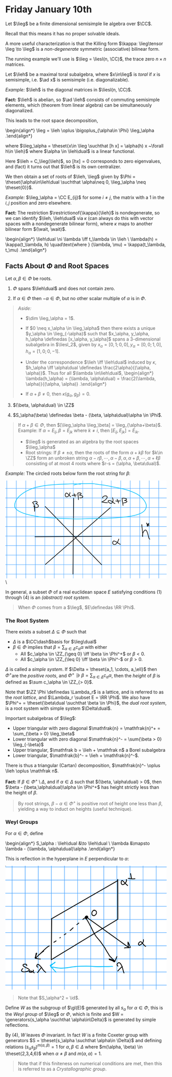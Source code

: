 # Friday January 10th

Let $\lieg$ be a finite dimensional semisimple lie algebra over $\CC$.

Recall that this means it has no proper solvable ideals.

A more useful characterization is that the Killing form $\kappa: \lieg\tensor \lieg \to \lieg$ is a *non-degenerate* symmetric (associative) bilinear form.

The running example we'll use is $\lieg = \liesl(n, \CC)$, the trace zero $n\times n$ matrices.

Let $\lieh$ be a maximal toral subalgebra, where $x\in\lieg$ is *toral* if $x$ is semisimple, i.e. $\ad x$ is semisimple (i.e. diagonalizable).

*Example:*
$\lieh$ is the diagonal matrices in $\liesl(n, \CC)$.

**Fact:**
$\lieh$ is abelian, so $\ad \lieh$ consists of commuting semisimple elements, which (theorem from linear algebra) can be simultaneously diagonalized.

This leads to the root space decomposition,

\begin{align*}
\lieg = \lieh \oplus \bigoplus_{\alpha\in \Phi} \lieg_\alpha
.\end{align*}

where $\lieg_\alpha = \theset{x\in \lieg \suchthat [h x] = \alpha(h) x ~\forall h\in \lieh}$ where $\alpha \in \lieh\dual$ is a linear functional.

Here $\lieh = C_\lieg(\lieh)$, so $[h x] = 0$ corresponds to zero eigenvalues, and (fact) it turns out that $\lieh$ is its own centralizer.

We then obtain a set of roots of $\lieh, \lieg$ given by $\Phi = \theset{\alpha\in\lieh\dual \suchthat \alpha\neq 0, \lieg_\alpha \neq \theset{0}}$.

*Example:*
$\lieg_\alpha = \CC E_{ij}$ for some $i\neq j$, the matrix with a 1 in the $i,j$ position and zero elsewhere.

**Fact:**
The restriction $\restrictionof{\kappa}{\lieh}$ is nondegenerate, so we can identify $\lieh, \lieh\dual$ via $\kappa$ (can always do this with vector spaces with a nondegenerate bilinear form), where $\kappa$ maps to another bilinear form $(\wait, \wait)$.


\begin{align*}
\lieh\dual \ni \lambda \iff t_\lambda \in \lieh \\
\lambda(h) = \kappa(t_\lambda, h) \quad\text{where } (\lambda, \mu) = \kappa(t_\lambda, t_\mu)
.\end{align*}

## Facts About $\Phi$ and Root Spaces

Let $\alpha, \beta \in \Phi$ be roots.

1. $\Phi$ spans $\lieh\dual$ and does not contain zero.

2. If $\alpha \in \Phi$ then $-\alpha \in \Phi$, but no other scalar multiple of $\alpha$ is in $\Phi$.

  > *Aside:* 
  >
  > - $\dim \lieg_\alpha = 1$.
  >
  > - If $0 \neq x_\alpha \in \lieg_\alpha$ then there exists a unique $y_\alpha \in \lieg_{-\alpha}$ such that $x_\alpha, y_\alpha, h_\alpha \definedas [x_\alpha, y_\alpha]$ spans a 3-dimensional subalgebra in $\liesl_2$, given by $x_\alpha = [0,1; 0,0], y_\alpha = [0,0; 1,0], h_\alpha = [1,0; 0,-1]$.
  >
  > - Under the correspondence $\lieh \iff \lieh\dual$ induced by $\kappa$, $h_\alpha \iff \alpha\dual \definedas \frac{2\alpha}{(\alpha, \alpha)}$.
  >   Thus for all $\lambda \in\lieh\dual$, 
  \begin{align*}
  \lambda(h_\alpha) = (\lambda, \alpha\dual) = \frac{2(\lambda, \alpha)}{(\alpha, \alpha)}
  .\end{align*}
  >
  > - If $\alpha + \beta \neq 0$, then $\kappa(g_\alpha, g_\beta) = 0$.

3. $(\beta, \alpha\dual) \in \ZZ$

4. $S_\alpha(\beta) \definedas \beta - (\beta, \alpha\dual)\alpha \in \Phi$.
  
  > If $\alpha + \beta \in \Phi$, then $[\lieg_\alpha \lieg_\beta] = \lieg_{\alpha+\beta}$.
  > Example: If $\alpha = E_{ij}, \beta = E_{jk}$ where $k\neq i$, then $[E_{ij}, E_{jk}]= E_{ik}$.
  >
  > - $\lieg$ is generated as an algebra by the root spaces $\lieg_\alpha$
  > - Root strings: If $\beta \neq \pm\alpha$, then the roots of the form $\alpha + k\beta$ for $k\in \ZZ$ form an unbroken string $\alpha - r\beta, \cdots, \alpha-\beta, \alpha,\alpha+\beta,\cdots,\alpha + \ell \beta$ consisting of at most 4 roots where $r-s = (\alpha, \beta\dual)$.

*Example:*
The circled roots below form the root string for $\beta$:

![Image](figures/2020-01-10-09:34.png)\

In general, a subset $\Phi$ of a real euclidean space $E$ satisfying conditions (1) through (4) is an *(abstract) root system*.

> When $\Phi$ comes from a $\lieg$, $E\definedas \RR \Phi$.

### The Root System

There exists a subset $\Delta \subseteq \Phi$ such that 

- $\Delta$ is a $\CC\dash$basis for $\lieg\dual$
- $\beta\in\Phi$ implies that $\beta = \sum_{\alpha \in \Delta} c_\alpha \alpha$ with either 
  - All $c_\alpha \in \ZZ_{\geq 0} \iff \beta \in \Phi^+$ or $\beta < 0$.
  - All $c_\alpha \in \ZZ_{\leq 0} \iff \beta \in \Phi^-$ or $\beta > 0$.

$\Delta$ is called a *simple system*.
If $\Delta = \theset{a_1, \cdots, a_\ell}$ then $\Phi^+$are the *positive roots*, and $\Phi^+ \ni \beta = \sum_{\alpha \in \Delta} c_\alpha \alpha$, then the *height* of $\beta$ is defined as $\sum c_\alpha \in \ZZ_{> 0}$.

Note that $\ZZ \Phi \definedas \Lambda_r$ is a lattice, and is referred to as the *root lattice*, and $\Lambda_r \subset E = \RR \Phi$.
We also have $\Phi^+ = \theset{\beta\dual \suchthat \beta \in \Phi}$, the *dual root system*, is a root system with simple system $\Delta\dual$.

Important subalgebras of $\lieg$:

- Upper triangular with zero diagonal $\mathfrak{n} = \mathfrak{n}^+ = \sum_{\beta > 0} \lieg_\beta$
- Lower triangular with zero diagonal $\mathfrak{n}^- = \sum{\beta > 0} \lieg_{-\beta}$
- Upper triangular, $\mathfrak b = \lieh + \mathfrak n$ a Borel subalgebra
- Lower triangular, $\mathfrak{b}^- = \lieh + \mathfrak{n}^-$.

There is thus a triangular (Cartan) decomposition, $\mathfrak{n}^- \oplus \lieh \oplus \mathfrak n$.

**Fact:**
If $\beta \in \Phi^+\setminus \Delta$, and if $\alpha \in \Delta$ such that $(\beta, \alpha\dual) > 0$, then $\beta - (\beta,\alpha\dual)\alpha \in \Phi^+$ has height strictly less than the height of $\beta$.

> By root strings, $\beta-\alpha\in\Phi^+$ is  positive root of height one less than $\beta$, yielding a way to induct on heights (useful technique).

### Weyl Groups

For $\alpha \in \Phi$, define

\begin{align*}
S_\alpha : \lieh\dual &\to \lieh\dual \\
\lambda &\mapsto \lambda - (\lambda, \alpha\dual)\alpha
.\end{align*}

This is reflection in the hyperplane in $E$ perpendicular to $\alpha$:

![Image](figures/2020-01-10-09:51.png)

> Note that $S_\alpha^2 = \id$.

Define $W$ as the subgroup of $\gl(E)$ generated by all $s_\alpha$ for $\alpha \in \Phi$, this is the *Weyl group* of $\lieg$ or $\Phi$, which is finite and $W = \generators{s_\alpha \suchthat \alpha\in\Delta}$ is generated by simple reflections.

By (4), $W$ leaves $\Phi$ invariant.
In fact $W$ is a finite Coxeter group with generators $S = \theset{s_\alpha \suchthat \alpha\in \Delta}$ and defining relations $(s_\alpha s_\beta)^{m(\alpha, \beta)} = 1$ for $\alpha,\beta \in \Delta$ where $m(\alpha, \beta) \in \theset{2,3,4,6}$ when $\alpha \neq \beta$ and $m(\alpha, \alpha) = 1$.

> Note that if this finiteness on numerical conditions are met, then this is referred to as a *Crystallographic group*.

